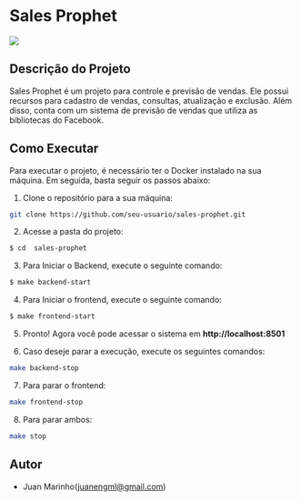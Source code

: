 # Sales Prophet

![](src/SalesProphet.png)

## Descrição do Projeto

Sales Prophet é um projeto para controle e previsão de vendas. Ele possui recursos para cadastro de vendas, consultas, atualização e exclusão. Além disso, conta com um sistema de previsão de vendas que utiliza as bibliotecas do Facebook.


## Como Executar

Para executar o projeto, é necessário ter o Docker instalado na sua máquina. Em seguida, basta seguir os passos abaixo:

1. Clone o repositório para a sua máquina:

``` bash
git clone https://github.com/seu-usuario/sales-prophet.git

```

2. Acesse a pasta do projeto:

``` bash
$ cd  sales-prophet

```

3. Para Iniciar o Backend, execute o seguinte comando: 

``` bash
$ make backend-start

```
4. Para Iniciar o frontend, execute o seguinte comando: 

``` bash
$ make frontend-start

```

5. Pronto! Agora você pode acessar o sistema em **http://localhost:8501**

6. Caso deseje parar a execução, execute os seguintes comandos:

``` bash
make backend-stop
```

7. Para parar o frontend:

``` bash
make frontend-stop
```

8. Para parar ambos:

``` bash
make stop
```

## Autor 

* Juan Marinho(juanengml@gmail.com)
